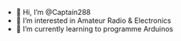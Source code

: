 - 👋 Hi, I’m @Captain288
- 👀 I’m interested in Amateur Radio & Electronics
- 🌱 I’m currently learning to programme Arduinos

<!---
Captain288/Captain288 is a ✨ special ✨ repository because its `README.md` (this file) appears on your GitHub profile.
You can click the Preview link to take a look at your changes.
--->
